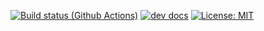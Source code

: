 [![Build status (Github Actions)](https://github.com/junyixu/TrixiEnzyme.jl/workflows/CI/badge.svg)](https://github.com/junyixu/TrixiEnzyme.jl/actions)
[![dev docs](https://img.shields.io/badge/docs-dev-blue.svg)](https://junyixu.github.io/TrixiEnzyme.jl/dev)
[![License: MIT](https://img.shields.io/badge/License-MIT-blue.svg)](https://opensource.org/licenses/MIT)

